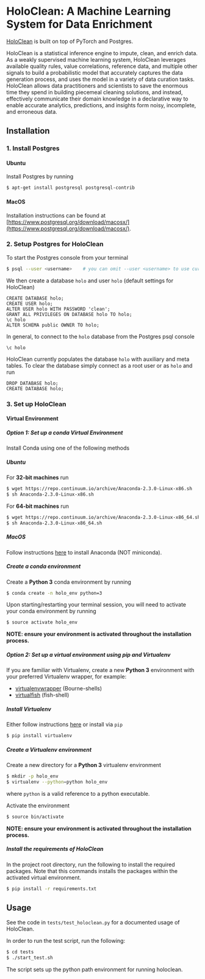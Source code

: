 # HoloClean: A Machine Learning System for Data Enrichment

[HoloClean](http://www.holoclean.io) is built on top of PyTorch and Postgres.

HoloClean is a statistical inference engine to impute, clean, and enrich data.
As a weakly supervised machine learning system, HoloClean leverages available
quality rules, value correlations, reference data, and multiple other signals
to build a probabilistic model that accurately captures the data generation
process, and uses the model in a variety of data curation tasks. HoloClean
allows data practitioners and scientists to save the enormous time they spend
in building piecemeal cleaning solutions, and instead, effectively communicate
their domain knowledge in a declarative way to enable accurate analytics,
predictions, and insights form noisy, incomplete, and erroneous data.

## Installation

### 1. Install Postgres

#### Ubuntu

Install Postgres by running
```bash
$ apt-get install postgresql postgresql-contrib
```

#### MacOS

Installation instructions can be found at
[https://www.postgresql.org/download/macosx/](https://www.postgresql.org/download/macosx/).

### 2. Setup Postgres for HoloClean

To start the Postgres console from your terminal
```bash
$ psql --user <username>    # you can omit --user <username> to use current user
```

We then create a database `holo` and user `holo` (default settings for HoloClean)
```
CREATE DATABASE holo;
CREATE USER holo;
ALTER USER holo WITH PASSWORD 'clean';
GRANT ALL PRIVILEGES ON DATABASE holo TO holo;
\c holo
ALTER SCHEMA public OWNER TO holo;
```

In general, to connect to the `holo` database from the Postgres psql console
```
\c holo
```

HoloClean currently populates the database `holo` with auxiliary and meta tables.
To clear the database simply connect as a root user or as `holo` and run
```
DROP DATABASE holo;
CREATE DATABASE holo;
```

### 3. Set up HoloClean

#### Virtual Environment

##### Option 1: Set up a conda Virtual Environment

Install Conda using one of the following methods

##### Ubuntu

For **32-bit machines** run
```bash
$ wget https://repo.continuum.io/archive/Anaconda-2.3.0-Linux-x86.sh
$ sh Anaconda-2.3.0-Linux-x86.sh
```

For **64-bit machines** run
```bash
$ wget https://repo.continuum.io/archive/Anaconda-2.3.0-Linux-x86_64.sh
$ sh Anaconda-2.3.0-Linux-x86_64.sh
```

##### MacOS

Follow instructions [here](https://conda.io/docs/user-guide/install/macos.html) to install
Anaconda (NOT miniconda).

##### Create a conda environment

Create a **Python 3** conda environment by running

```bash
$ conda create -n holo_env python=3
```

Upon starting/restarting your terminal session, you will need to activate your
conda environment by running
```bash
$ source activate holo_env
```

**NOTE: ensure your environment is activated throughout the installation process.**

##### Option 2: Set up a virtual environment using pip and Virtualenv

If you are familiar with Virtualenv, create a new **Python 3** environment
with your preferred Virtualenv wrapper, for example:

- [virtualenvwrapper](https://virtualenvwrapper.readthedocs.io/en/latest/) (Bourne-shells)
- [virtualfish](https://virtualfish.readthedocs.io/en/latest/) (fish-shell)

##### Install Virtualenv

Either follow instructions [here](https://virtualenv.pypa.io/en/stable/installation/) or install via
`pip`
```bash
$ pip install virtualenv
```

##### Create a Virtualenv environment

Create a new directory for a **Python 3** virtualenv environment
```bash
$ mkdir -p holo_env
$ virtualenv --python=python holo_env
```
where `python` is a valid reference to a python executable.

Activate the environment
```bash
$ source bin/activate
```

**NOTE: ensure your environment is activated throughout the installation process.**

##### Install the requirements of HoloClean

In the project root directory, run the following to install the required packages.
Note that this commands installs the packages within the activated virtual environment.

```bash
$ pip install -r requirements.txt
```

## Usage

See the code in `tests/test_holoclean.py` for a documented usage of HoloClean.

In order to run the test script, run the following:
```bash
$ cd tests
$ ./start_test.sh
```

The script sets up the python path environment for running holoclean.
